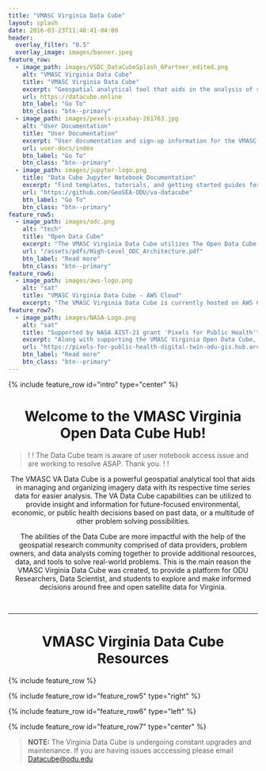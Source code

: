 ```yaml
---
title: "VMASC Virginia Data Cube"
layout: splash
date: 2016-03-23T11:48:41-04:00
header:
  overlay_filter: "0.5"
  overlay_image: images/banner.jpeg
feature_row:
  - image_path: images/VSDC_DataCubeSplash_6Partner_edited.png 
    alt: "VMASC Virginia Data Cube"
    title: "VMASC Virginia Data Cube"
    excerpt: "Geospatial analytical tool that aids in the analysis of smallsat and satellite imagery."
    url: https://datacube.online
    btn_label: "Go To"
    btn_class: "btn--primary"
  - image_path: images/pexels-pixabay-261763.jpg
    alt: "User Documentation"
    title: "User Documentation"
    excerpt: "User documentation and sign-up information for the VMASC Virginia Data Cube."
    url: user-docs/index
    btn_label: "Go To"
    btn_class: "btn--primary"
  - image_path: images/jupyter-logo.png
    title: "Data Cube Jupyter Notebook Documentation"
    excerpt: "Find templates, tutorials, and getting started guides for jupyter notebooks within the Data Cube."
    url: "https://github.com/GeoSEA-ODU/va-datacube"
    btn_label: "Go To"
    btn_class: "btn--primary"
feature_row5:
  - image_path: images/odc.png
    alt: "tech"
    title: "Open Data Cube"
    excerpt: "The VMASC Virginia Data Cube utilizes The Open Data Cube (ODC) which is an Open Source Geospatial Data Management and Analysis Software that helps users harness the power of Satellite data. "
    url: "/assets/pdfs/High-Level_ODC_Architecture.pdf"
    btn_label: "Read more"
    btn_class: "btn--primary"
feature_row6:
  - image_path: images/aws-logo.png
    alt: "sat"
    title: "VMASC Virginia Data Cube - AWS Cloud"
    excerpt: "The VMASC Virginia Data Cube is currently hosted on AWS Cloud and has the ability to quickly scale up/down based on project requirements."
feature_row7:
  - image_path: images/NASA-Logo.png
    alt: "sat"
    title: "Supported by NASA AIST-21 grant 'Pixels for Public Health'"
    excerpt: "Along with supporting the VMASC Virginia Open Data Cube, the 'Pixels for Public Health' grant is developng digital twin technologies for building healthy, resilient, and equitable communities. You can find out more about the initiative at the link below."
    url: "https://pixels-for-public-health-digital-twin-odu-gis.hub.arcgis.com"
    btn_label: "Read more"
    btn_class: "btn--primary"
---
```


{% include feature_row id="intro" type="center" %}

<h1 style="text-align:center">Welcome to the VMASC Virginia Open Data Cube Hub!</h1>


>  &#33; &#33; The Data Cube team is aware of user notebook access issue and are working to resolve ASAP. Thank you. &#33; &#33; 
  

<p style="text-align:center">
  The VMASC VA Data Cube is a powerful geospatial analytical tool that aids in managing and organizing imagery data with its respective time series data for easier analysis. The VA Data Cube capabilities can be utilized to provide insight and information for future-focused environmental, economic, or public health decisions based on past data, or a multitude of other problem solving possibilities. </p>

<p style="text-align:center">The abilities of the Data Cube are more impactful with the help of the geospatial research community comprised of data providers, problem owners, and data analysts coming together to provide additional resources, data, and tools to solve real-world problems. This is the main reason the VMASC Virginia Data Cube was created, to provide a platform for ODU Researchers, Data Scientist, and students to explore and make informed decisions around free and open satellite data for Virginia.</p>
<br>
<hr>


<h1 style="text-align:center"> VMASC Virginia Data Cube Resources</h1>



{% include feature_row %}

{% include feature_row id="feature_row5" type="right" %}


{% include feature_row id="feature_row6" type="left" %}

{% include feature_row id="feature_row7" type="center" %}
> **NOTE:** The Virginia Data Cube is undergoing constant upgrades and maintenance. If you are having issues acccessing please email [Datacube@odu.edu](mailto:datacube@odu.edu>)